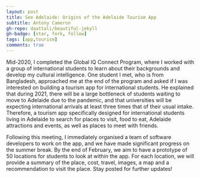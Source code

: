 ```yaml
---
layout: post
title: See Adelaide: Origins of the Adelaide Tourism App
subtitle: Antony Cameron
gh-repo: daattali/beautiful-jekyll
gh-badge: [star, fork, follow]
tags: [app,tourism]
comments: true
---
```


Mid-2020, I completed the Global IQ Connect Program, where I worked with a group of international students to learn about their backgrounds and develop my cultural intelligence. One student I met, who is from Bangladesh, approached me at the end of the program and asked if I was interested on building a tourism app for international students. He explained that during 2021, there will be a large bottleneck of students waiting to move to Adelaide due to the pandemic, and that universities will be expecting international arrivals at least three times that of their usual intake. Therefore, a tourism app specifically designed for international students living in Adelaide to search for places to visit, food to eat, Adelaide attractions and events, as well as places to meet with friends.

Following this meeting, I immediately organised a team of software developers to work on the app, and we have made significant progress on the summer break. By the end of February, we aim to have a prototype of 50 locations for students to look at within the app. For each location, we will provide a summary of the place, cost, travel, images, a map and a recommendation to visit the place. Stay posted for further updates!
